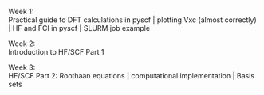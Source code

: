 Week 1: <br>
Practical guide to DFT calculations in pyscf | plotting Vxc (almost correctly) | HF and FCI in pyscf | SLURM job example

Week 2: <br>
Introduction to HF/SCF Part 1

Week 3: <br>
HF/SCF Part 2: Roothaan equations | computational implementation | Basis sets
